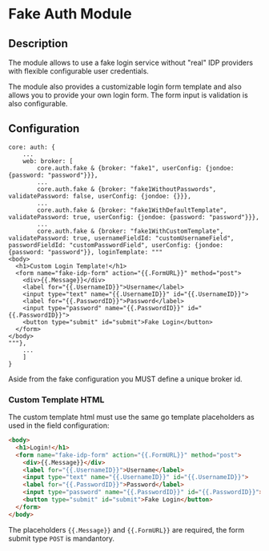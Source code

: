 # Fake Auth Module

## Description

The module allows to use a fake login service without "real" IDP providers with flexible configurable user credentials.

The module also provides a customizable login form template and also allows you to provide your own login form. The form input is validation is also configurable.

## Configuration

```cue
core: auth: {
	...
	web: broker: [
		core.auth.fake & {broker: "fake1", userConfig: {jondoe: {password: "password"}}},
		...
		core.auth.fake & {broker: "fake1WithoutPasswords", validatePassword: false, userConfig: {jondoe: {}}},
		...
		core.auth.fake & {broker: "fake1WithDefaultTemplate", validatePassword: true, userConfig: {jondoe: {password: "password"}}},
		...
		core.auth.fake & {broker: "fake1WithCustomTemplate", validatePassword: true, usernameFieldId: "customUsernameField", passwordFieldId: "customPasswordField", userConfig: {jondoe: {password: "password"}}, loginTemplate: """
<body>
  <h1>Custom Login Template!</h1>
  <form name="fake-idp-form" action="{{.FormURL}}" method="post">
	<div>{{.Message}}</div>
	<label for="{{.UsernameID}}">Username</label>
	<input type="text" name="{{.UsernameID}}" id="{{.UsernameID}}">
	<label for="{{.PasswordID}}">Password</label>
    <input type="password" name="{{.PasswordID}}" id="{{.PasswordID}}">
	<button type="submit" id="submit">Fake Login</button>
  </form>
</body>
"""},
    ...
	]
}
```

Aside from the fake configuration you MUST define a unique broker id.

### Custom Template HTML

The custom template html must use the same go template placeholders as used in the field configuration:

```html
<body>
  <h1>Login!</h1>
  <form name="fake-idp-form" action="{{.FormURL}}" method="post">
	<div>{{.Message}}</div>
	<label for="{{.UsernameID}}">Username</label>
	<input type="text" name="{{.UsernameID}}" id="{{.UsernameID}}">
	<label for="{{.PasswordID}}">Password</label>
    <input type="password" name="{{.PasswordID}}" id="{{.PasswordID}}">
	<button type="submit" id="submit">Fake Login</button>
  </form>
</body>
```

The placeholders `{{.Message}}` and `{{.FormURL}}` are required, the form submit type `POST` is mandantory.
